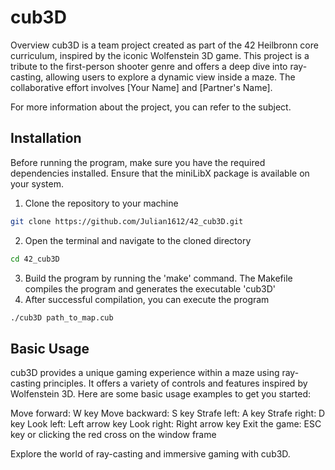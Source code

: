 # cub3D
Overview
cub3D is a team project created as part of the 42 Heilbronn core curriculum, inspired by the iconic Wolfenstein 3D game. This project is a tribute to the first-person shooter genre and offers a deep dive into ray-casting, allowing users to explore a dynamic view inside a maze. The collaborative effort involves [Your Name] and [Partner's Name].

For more information about the project, you can refer to the subject.

## Installation
Before running the program, make sure you have the required dependencies installed. Ensure that the miniLibX package is available on your system.

1. Clone the repository to your machine
```bash
git clone https://github.com/Julian1612/42_cub3D.git
```
2. Open the terminal and navigate to the cloned directory
```bash
cd 42_cub3D
```
3. Build the program by running the 'make' command. The Makefile compiles the program and generates the executable 'cub3D'
4. After successful compilation, you can execute the program
```bash
./cub3D path_to_map.cub
```
## Basic Usage
cub3D provides a unique gaming experience within a maze using ray-casting principles. It offers a variety of controls and features inspired by Wolfenstein 3D. Here are some basic usage examples to get you started:

Move forward: W key
Move backward: S key
Strafe left: A key
Strafe right: D key
Look left: Left arrow key
Look right: Right arrow key
Exit the game: ESC key or clicking the red cross on the window frame

Explore the world of ray-casting and immersive gaming with cub3D.
